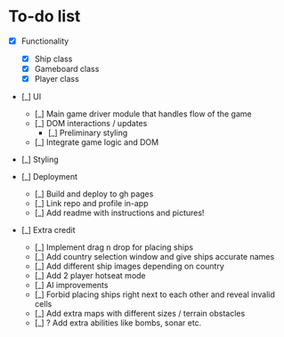 # To-do list

- [x] Functionality

  - [x] Ship class
  - [x] Gameboard class
  - [x] Player class

- [_] UI

  - [_] Main game driver module that handles flow of the game
  - [_] DOM interactions / updates
    - [_] Preliminary styling
  - [_] Integrate game logic and DOM

- [_] Styling

- [_] Deployment

  - [_] Build and deploy to gh pages
  - [_] Link repo and profile in-app
  - [_] Add readme with instructions and pictures!

- [_] Extra credit

  - [_] Implement drag n drop for placing ships
  - [_] Add country selection window and give ships accurate names
  - [_] Add different ship images depending on country
  - [_] Add 2 player hotseat mode
  - [_] AI improvements
  - [_] Forbid placing ships right next to each other and reveal invalid cells
  - [_] Add extra maps with different sizes / terrain obstacles
  - [_] ? Add extra abilities like bombs, sonar etc.
